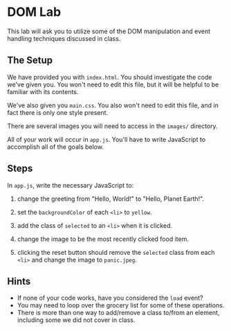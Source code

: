# DOM Lab

This lab will ask you to utilize some of the DOM manipulation and
event handling techniques discussed in class.

## The Setup

We have provided you with `index.html`. You should investigate the
code we've given you.  You won't need to edit this file, but it will
be helpful to be familiar with its contents.

We've also given you `main.css`. You also won't need to edit this
file, and in fact there is only one style present.

There are several images you will need to access in the `images/`
directory.

All of your work will occur in `app.js`. You'll have to write
JavaScript to accomplish all of the goals below.

## Steps

In `app.js`, write the necessary JavaScript to:

1. change the greeting from "Hello, World!" to "Hello, Planet Earth!".

2. set the `backgroundColor` of each `<li>` to `yellow`.

3. add the class of `selected` to an `<li>` when it is clicked.

4. change the image to be the most recently clicked food item.

5. clicking the reset button should remove the `selected` class from
  each `<li>` and change the image to `panic.jpeg`.

## Hints

- If none of your code works, have you considered the `load` event?
- You may need to loop over the grocery list for some of these
  operations.
- There is more than one way to add/remove a class to/from an
  element, including some we did not cover in class.
